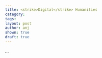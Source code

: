 ```yaml
---
title: <strike>Digital</strike> Humanities
category:
tags:
layout: post
author: anj
shown: true
draft: true
---
```


...
